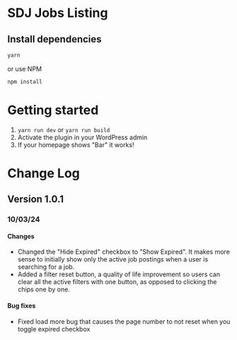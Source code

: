 # SDJ Jobs Listing

## Install dependencies

```bash
yarn
```
or use NPM
```bash
npm install
```

# Getting started
1. ``yarn run dev`` or ``yarn run build``
2. Activate the plugin in your WordPress admin
3. If your homepage shows "Bar" it works!

# Change Log

## Version 1.0.1
### 10/03/24

#### Changes
- Changed the "Hide Expired" checkbox to "Show Expired". It makes more sense to initially show only the active job postings when a user is searching for a job.
- Added a filter reset button, a quality of life improvement so users can clear all the active filters with one button, as opposed to clicking the chips one by one.

#### Bug fixes
- Fixed load more bug that causes the page number to not reset when you toggle expired checkbox

